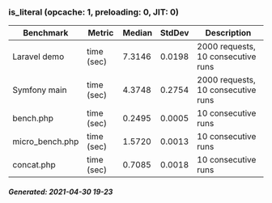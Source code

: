 ### is_literal (opcache: 1, preloading: 0, JIT: 0)

|  Benchmark   |    Metric    |   Median    |    StdDev   | Description |
|--------------|--------------|-------------|-------------|-------------|
|Laravel demo|time (sec)|7.3146|0.0198|2000 requests, 10 consecutive runs|
|Symfony main|time (sec)|4.3748|0.2754|2000 requests, 10 consecutive runs|
|bench.php|time (sec)|0.2495|0.0005|10 consecutive runs|
|micro_bench.php|time (sec)|1.5720|0.0013|10 consecutive runs|
|concat.php|time (sec)|0.7085|0.0018|10 consecutive runs|

##### Generated: 2021-04-30 19-23
